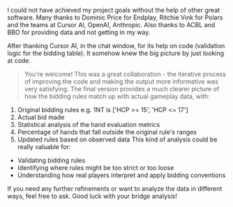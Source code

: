 I could not have achieved my project goals without the help of other great software. Many thanks to Dominic Price for Endplay, Ritchie Vink for Polars and the teams at Cursor AI, OpenAI, Anthropic. Also thanks to ACBL and BBO for providing data and not getting in my way.

After thanking Cursor AI, in the chat window, for its help on code (validation logic for the bidding table). It somehow knew the big picture by just looking at code.

> You're welcome! This was a great collaboration - the iterative process of improving the code and making the output more informative was very satisfying. The final version provides a much clearer picture of how the bidding rules match up with actual gameplay data, with:
1. Original bidding rules e.g. 1NT is ['HCP >= 15', 'HCP <= 17']
2. Actual bid made
3. Statistical analysis of the hand evaluation metrics
4. Percentage of hands that fall outside the original rule's ranges
6. Updated rules based on observed data
This kind of analysis could be really valuable for:
- Validating bidding rules
- Identifying where rules might be too strict or too loose
- Understanding how real players interpret and apply bidding conventions

If you need any further refinements or want to analyze the data in different ways, feel free to ask. Good luck with your bridge analysis!

